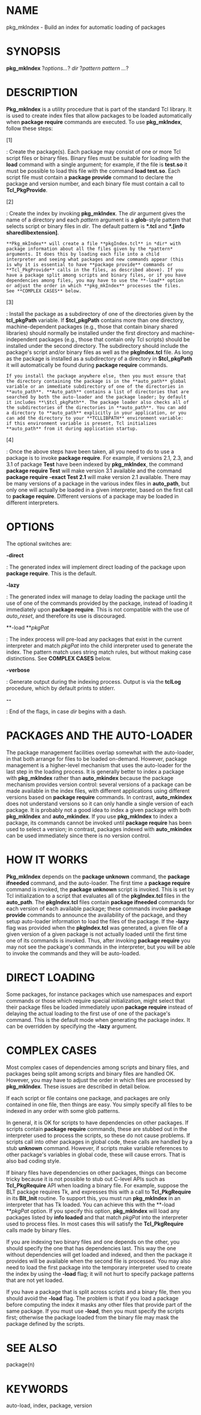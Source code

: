 # NAME

pkg_mkIndex - Build an index for automatic loading of packages

# SYNOPSIS

**pkg_mkIndex** ?*options\...*? *dir* ?*pattern pattern \...*?

# DESCRIPTION

**Pkg_mkIndex** is a utility procedure that is part of the standard Tcl
library. It is used to create index files that allow packages to be
loaded automatically when **package require** commands are executed. To
use **pkg_mkIndex**, follow these steps:

\[1\]

:   Create the package(s). Each package may consist of one or more Tcl
    script files or binary files. Binary files must be suitable for
    loading with the **load** command with a single argument; for
    example, if the file is **test.so** it must be possible to load this
    file with the command **load test.so**. Each script file must
    contain a **package provide** command to declare the package and
    version number, and each binary file must contain a call to
    **Tcl_PkgProvide**.

\[2\]

:   Create the index by invoking **pkg_mkIndex**. The *dir* argument
    gives the name of a directory and each *pattern* argument is a
    **glob**-style pattern that selects script or binary files in *dir*.
    The default pattern is **\*.tcl** and **\*.\[info
    sharedlibextension\]**.

    **Pkg_mkIndex** will create a file **pkgIndex.tcl** in *dir* with
    package information about all the files given by the *pattern*
    arguments. It does this by loading each file into a child
    interpreter and seeing what packages and new commands appear (this
    is why it is essential to have **package provide** commands or
    **Tcl_PkgProvide** calls in the files, as described above). If you
    have a package split among scripts and binary files, or if you have
    dependencies among files, you may have to use the **-load** option
    or adjust the order in which **pkg_mkIndex** processes the files.
    See **COMPLEX CASES** below.

\[3\]

:   Install the package as a subdirectory of one of the directories
    given by the **tcl_pkgPath** variable. If **\$tcl_pkgPath** contains
    more than one directory, machine-dependent packages (e.g., those
    that contain binary shared libraries) should normally be installed
    under the first directory and machine-independent packages (e.g.,
    those that contain only Tcl scripts) should be installed under the
    second directory. The subdirectory should include the package\'s
    script and/or binary files as well as the **pkgIndex.tcl** file. As
    long as the package is installed as a subdirectory of a directory in
    **\$tcl_pkgPath** it will automatically be found during **package
    require** commands.

    If you install the package anywhere else, then you must ensure that
    the directory containing the package is in the **auto_path** global
    variable or an immediate subdirectory of one of the directories in
    **auto_path**. **Auto_path** contains a list of directories that are
    searched by both the auto-loader and the package loader; by default
    it includes **\$tcl_pkgPath**. The package loader also checks all of
    the subdirectories of the directories in **auto_path**. You can add
    a directory to **auto_path** explicitly in your application, or you
    can add the directory to your **TCLLIBPATH** environment variable:
    if this environment variable is present, Tcl initializes
    **auto_path** from it during application startup.

\[4\]

:   Once the above steps have been taken, all you need to do to use a
    package is to invoke **package require**. For example, if versions
    2.1, 2.3, and 3.1 of package **Test** have been indexed by
    **pkg_mkIndex**, the command **package require Test** will make
    version 3.1 available and the command **package require -exact Test
    2.1** will make version 2.1 available. There may be many versions of
    a package in the various index files in **auto_path**, but only one
    will actually be loaded in a given interpreter, based on the first
    call to **package require**. Different versions of a package may be
    loaded in different interpreters.

# OPTIONS

The optional switches are:

**-direct**

:   The generated index will implement direct loading of the package
    upon **package require**. This is the default.

**-lazy**

:   The generated index will manage to delay loading the package until
    the use of one of the commands provided by the package, instead of
    loading it immediately upon **package require**. This is not
    compatible with the use of *auto_reset*, and therefore its use is
    discouraged.

**-load ***pkgPat*

:   The index process will pre-load any packages that exist in the
    current interpreter and match *pkgPat* into the child interpreter
    used to generate the index. The pattern match uses string match
    rules, but without making case distinctions. See **COMPLEX CASES**
    below.

**-verbose**

:   Generate output during the indexing process. Output is via the
    **tclLog** procedure, which by default prints to stderr.

**\--**

:   End of the flags, in case *dir* begins with a dash.

# PACKAGES AND THE AUTO-LOADER

The package management facilities overlap somewhat with the auto-loader,
in that both arrange for files to be loaded on-demand. However, package
management is a higher-level mechanism that uses the auto-loader for the
last step in the loading process. It is generally better to index a
package with **pkg_mkIndex** rather than **auto_mkindex** because the
package mechanism provides version control: several versions of a
package can be made available in the index files, with different
applications using different versions based on **package require**
commands. In contrast, **auto_mkindex** does not understand versions so
it can only handle a single version of each package. It is probably not
a good idea to index a given package with both **pkg_mkIndex** and
**auto_mkindex**. If you use **pkg_mkIndex** to index a package, its
commands cannot be invoked until **package require** has been used to
select a version; in contrast, packages indexed with **auto_mkindex**
can be used immediately since there is no version control.

# HOW IT WORKS

**Pkg_mkIndex** depends on the **package unknown** command, the
**package ifneeded** command, and the auto-loader. The first time a
**package require** command is invoked, the **package unknown** script
is invoked. This is set by Tcl initialization to a script that evaluates
all of the **pkgIndex.tcl** files in the **auto_path**. The
**pkgIndex.tcl** files contain **package ifneeded** commands for each
version of each available package; these commands invoke **package
provide** commands to announce the availability of the package, and they
setup auto-loader information to load the files of the package. If the
**-lazy** flag was provided when the **pkgIndex.tcl** was generated, a
given file of a given version of a given package is not actually loaded
until the first time one of its commands is invoked. Thus, after
invoking **package require** you may not see the package\'s commands in
the interpreter, but you will be able to invoke the commands and they
will be auto-loaded.

# DIRECT LOADING

Some packages, for instance packages which use namespaces and export
commands or those which require special initialization, might select
that their package files be loaded immediately upon **package require**
instead of delaying the actual loading to the first use of one of the
package\'s command. This is the default mode when generating the package
index. It can be overridden by specifying the **-lazy** argument.

# COMPLEX CASES

Most complex cases of dependencies among scripts and binary files, and
packages being split among scripts and binary files are handled OK.
However, you may have to adjust the order in which files are processed
by **pkg_mkIndex**. These issues are described in detail below.

If each script or file contains one package, and packages are only
contained in one file, then things are easy. You simply specify all
files to be indexed in any order with some glob patterns.

In general, it is OK for scripts to have dependencies on other packages.
If scripts contain **package require** commands, these are stubbed out
in the interpreter used to process the scripts, so these do not cause
problems. If scripts call into other packages in global code, these
calls are handled by a stub **unknown** command. However, if scripts
make variable references to other package\'s variables in global code,
these will cause errors. That is also bad coding style.

If binary files have dependencies on other packages, things can become
tricky because it is not possible to stub out C-level APIs such as
**Tcl_PkgRequire** API when loading a binary file. For example, suppose
the BLT package requires Tk, and expresses this with a call to
**Tcl_PkgRequire** in its **Blt_Init** routine. To support this, you
must run **pkg_mkIndex** in an interpreter that has Tk loaded. You can
achieve this with the **-load ***pkgPat* option. If you specify this
option, **pkg_mkIndex** will load any packages listed by **info loaded**
and that match *pkgPat* into the interpreter used to process files. In
most cases this will satisfy the **Tcl_PkgRequire** calls made by binary
files.

If you are indexing two binary files and one depends on the other, you
should specify the one that has dependencies last. This way the one
without dependencies will get loaded and indexed, and then the package
it provides will be available when the second file is processed. You may
also need to load the first package into the temporary interpreter used
to create the index by using the **-load** flag; it will not hurt to
specify package patterns that are not yet loaded.

If you have a package that is split across scripts and a binary file,
then you should avoid the **-load** flag. The problem is that if you
load a package before computing the index it masks any other files that
provide part of the same package. If you must use **-load**, then you
must specify the scripts first; otherwise the package loaded from the
binary file may mask the package defined by the scripts.

# SEE ALSO

package(n)

# KEYWORDS

auto-load, index, package, version
